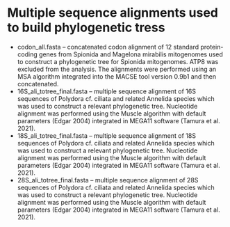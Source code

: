 # Multiple sequence alignments used to build phylogenetic tress
- codon_all.fasta – concatenated codon alignment of 12 standard protein-coding genes from Spionida and Magelona mirabilis mitogenomes used to construct a phylogenetic tree for Spionida mitogenomes. ATP8 was excluded from the analysis. The alignments were performed using an MSA algorithm integrated into the MACSE tool version 0.9b1 and then concatenated.
- 16S_ali_totree_final.fasta – multiple sequence alignment of 16S sequences of Polydora cf. ciliata and related Annelida species which was used to construct a relevant phylogenetic tree. Nucleotide alignment was performed using the Muscle algorithm with default parameters (Edgar 2004) integrated in MEGA11 software (Tamura et al. 2021). 
- 18S_ali_totree_final.fasta –  multiple sequence alignment of 18S sequences of Polydora cf. ciliata and related Annelida species which was used to construct a relevant phylogenetic tree. Nucleotide alignment was performed using the Muscle algorithm with default parameters (Edgar 2004) integrated in MEGA11 software (Tamura et al. 2021).
- 28S_ali_totree_final.fasta – multiple sequence alignment of 28S sequences of Polydora cf. ciliata and related Annelida species which was used to construct a relevant phylogenetic tree. Nucleotide alignment was performed using the Muscle algorithm with default parameters (Edgar 2004) integrated in MEGA11 software (Tamura et al. 2021). 
